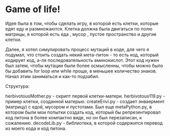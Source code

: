 # Game of life!

Идея была в том, чтобы сделать игру, в которой есть клетки, которые едят еду и размножаются. Клетка должна была двигаться по полю матрицы, в которой есть еда <f>, мусор <j>, пустое пространство и другие клетки.

Далее, я хотел симулировать процесс мутаций в коде, для чего я подумал, что стоить создать некий мета-питон - то есть код, который кодирует код, а-ля последовательность аминокислот. Этот код нужен был затем, чтобы мутации были более осмысленны, чтобы можно было бы добавить for loop или while проще, в меньшее количество знаков. Начал этим заниматься и как-то подзабил.

Структура: 

herbivotousMother.py - скрипт первой клетки-матери. 
herbivotous119.py - пример клетки, созданной матерью.
createEnvi.py - создает энваермент (матрицу) с едой, мусором и пустотами.
Был еще metaPython.py, в котором были мои попытки создать код, который бы репрезентировал код питона в более компактно виде, но он был перезаписан, к сожалению.
decodeLib.py - библиотека, в которой содержится перевод из моего кода и код питона.
